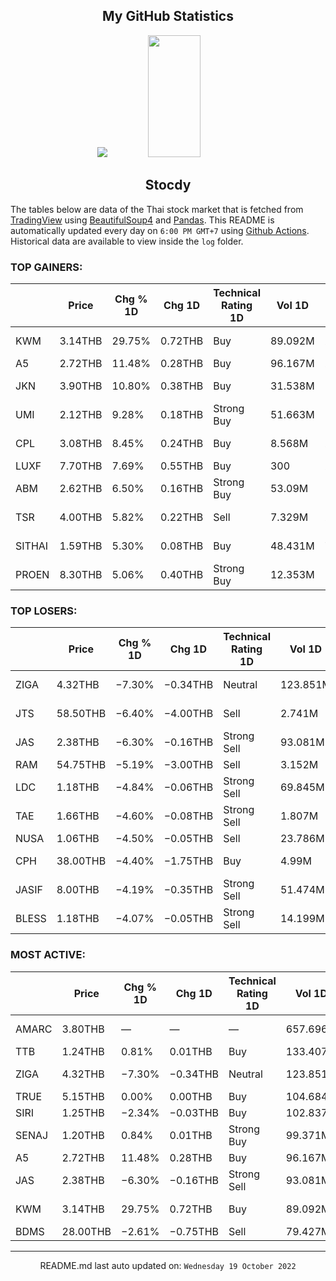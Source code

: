 <div align="center">

## My GitHub Statistics
<img src="https://github-readme-streak-stats.herokuapp.com/?user=nopnopwei&theme=black-ice&hide_border=true&stroke=0000&background=0D1117&ring=FFE573&fire=FF8623&currStreakLabel=FF8623" />
<img width="41%" height="195px" src="https://github-readme-stats.vercel.app/api/top-langs/?username=nopnopwei&layout=compact&hide_border=true&title_color=FEE473&text_color=FFFFFF&bg_color=0d1117" />
    
## Stocdy
<div align="left">

The tables below are data of the Thai stock market that is fetched from [TradingView](https://www.tradingview.com/markets/stocks-thailand/market-movers-all-stocks/) using [BeautifulSoup4](https://www.crummy.com/software/BeautifulSoup/bs4/doc/) and [Pandas](https://pandas.pydata.org). This README is automatically updated every day on `6:00 PM GMT+7` using [Github Actions](https://www.tradingview.com/markets/stocks-thailand/market-movers-all-stocks/). Historical data are available to view inside the `log` folder.
### TOP GAINERS:
|        | Price   | Chg % 1D   | Chg 1D   | Technical Rating 1D   | Vol 1D   | Volume * Price 1D   | Market cap   |   P/E (TTM) | EPS (TTM)   | Sector                 | Sector Chg % 1D   |
|--------|---------|------------|----------|-----------------------|----------|---------------------|--------------|-------------|-------------|------------------------|-------------------|
| KWM    | 3.14THB | 29.75%     | 0.72THB  | Buy                   | 89.092M  | 279.749M            | 1.145BTHB    |       20.6  | 0.13THB     | Producer Manufacturing | +0.33%            |
| A5     | 2.72THB | 11.48%     | 0.28THB  | Buy                   | 96.167M  | 261.574M            | 2.951BTHB    |       26.24 | 0.09THB     | Finance                | +0.40%            |
| JKN    | 3.90THB | 10.80%     | 0.38THB  | Buy                   | 31.538M  | 122.999M            | 2.267BTHB    |       25.69 | 0.18THB     | Consumer Services      | +0.41%            |
| UMI    | 2.12THB | 9.28%      | 0.18THB  | Strong Buy            | 51.663M  | 109.526M            | 1.623BTHB    |       16.83 | 0.12THB     | Producer Manufacturing | +0.33%            |
| CPL    | 3.08THB | 8.45%      | 0.24THB  | Buy                   | 8.568M   | 26.39M              | 1.249BTHB    |       66.36 | 0.04THB     | Process Industries     | +0.46%            |
| LUXF   | 7.70THB | 7.69%      | 0.55THB  | Buy                   | 300      | 2.31K               | 1.405BTHB    |        6.6  | 1.08THB     | Finance                | +0.40%            |
| ABM    | 2.62THB | 6.50%      | 0.16THB  | Strong Buy            | 53.09M   | 139.096M            | 984MTHB      |       27.33 | 0.09THB     | Process Industries     | +0.46%            |
| TSR    | 4.00THB | 5.82%      | 0.22THB  | Sell                  | 7.329M   | 29.316M             | 2.068BTHB    |       81.29 | 0.05THB     | Producer Manufacturing | +0.33%            |
| SITHAI | 1.59THB | 5.30%      | 0.08THB  | Buy                   | 48.431M  | 77.005M             | 4.092BTHB    |       15.76 | 0.10THB     | Producer Manufacturing | +0.33%            |
| PROEN  | 8.30THB | 5.06%      | 0.40THB  | Strong Buy            | 12.353M  | 102.528M            | 2.496BTHB    |       65.78 | 0.12THB     | Technology Services    | −2.08%            |
### TOP LOSERS:
|       | Price    | Chg % 1D   | Chg 1D   | Technical Rating 1D   | Vol 1D   | Volume * Price 1D   | Market cap   | P/E (TTM)   | EPS (TTM)   | Sector                | Sector Chg % 1D   |
|-------|----------|------------|----------|-----------------------|----------|---------------------|--------------|-------------|-------------|-----------------------|-------------------|
| ZIGA  | 4.32THB  | −7.30%     | −0.34THB | Neutral               | 123.851M | 535.037M            | 3.239BTHB    | 28.35       | 0.21THB     | Non-Energy Minerals   | +0.04%            |
| JTS   | 58.50THB | −6.40%     | −4.00THB | Sell                  | 2.741M   | 160.358M            | 44.154BTHB   | 145.05      | 0.43THB     | Technology Services   | −2.08%            |
| JAS   | 2.38THB  | −6.30%     | −0.16THB | Strong Sell           | 93.081M  | 221.532M            | 21.826BTHB   | —           | −0.05THB    | Communications        | +0.26%            |
| RAM   | 54.75THB | −5.19%     | −3.00THB | Sell                  | 3.152M   | 172.568M            | 69.3BTHB     | 21.53       | 2.68THB     | Health Services       | −2.16%            |
| LDC   | 1.18THB  | −4.84%     | −0.06THB | Strong Sell           | 69.845M  | 82.417M             | 744MTHB      | 31.79       | 0.04THB     | Health Services       | −2.16%            |
| TAE   | 1.66THB  | −4.60%     | −0.08THB | Strong Sell           | 1.807M   | 3M                  | 1.74BTHB     | —           | −0.12THB    | Process Industries    | +0.46%            |
| NUSA  | 1.06THB  | −4.50%     | −0.05THB | Sell                  | 23.786M  | 25.214M             | 12.922BTHB   | —           | −0.06THB    | Finance               | +0.40%            |
| CPH   | 38.00THB | −4.40%     | −1.75THB | Buy                   | 4.99M    | 189.621M            | 1.59BTHB     | 7.96        | 5.00THB     | Consumer Non-Durables | +0.11%            |
| JASIF | 8.00THB  | −4.19%     | −0.35THB | Strong Sell           | 51.474M  | 411.793M            | 66.8BTHB     | 9.27        | 0.90THB     | Miscellaneous         | −0.47%            |
| BLESS | 1.18THB  | −4.07%     | −0.05THB | Strong Sell           | 14.199M  | 16.754M             | 984MTHB      | 14.64       | 0.08THB     | Finance               | +0.40%            |
### MOST ACTIVE:
|       | Price    | Chg % 1D   | Chg 1D   | Technical Rating 1D   | Vol 1D   | Volume * Price 1D   | Market cap   | P/E (TTM)   | EPS (TTM)   | Sector                 | Sector Chg % 1D   |
|-------|----------|------------|----------|-----------------------|----------|---------------------|--------------|-------------|-------------|------------------------|-------------------|
| AMARC | 3.80THB  | —          | —        | —                     | 657.696M | 2.499B              | —            | —           | —           | Commercial Services    | −0.02%            |
| TTB   | 1.24THB  | 0.81%      | 0.01THB  | Buy                   | 133.407M | 165.425M            | 118.846BTHB  | 10.12       | 0.12THB     | Finance                | +0.40%            |
| ZIGA  | 4.32THB  | −7.30%     | −0.34THB | Neutral               | 123.851M | 535.037M            | 3.239BTHB    | 28.35       | 0.21THB     | Non-Energy Minerals    | +0.04%            |
| TRUE  | 5.15THB  | 0.00%      | 0.00THB  | Buy                   | 104.684M | 539.122M            | 171.723BTHB  | —           | −0.09THB    | Communications         | +0.26%            |
| SIRI  | 1.25THB  | −2.34%     | −0.03THB | Buy                   | 102.837M | 128.546M            | 19.054BTHB   | 10.42       | 0.13THB     | Finance                | +0.40%            |
| SENAJ | 1.20THB  | 0.84%      | 0.01THB  | Strong Buy            | 99.371M  | 119.245M            | 4.998BTHB    | —           | −0.09THB    | Finance                | +0.40%            |
| A5    | 2.72THB  | 11.48%     | 0.28THB  | Buy                   | 96.167M  | 261.574M            | 2.951BTHB    | 26.24       | 0.09THB     | Finance                | +0.40%            |
| JAS   | 2.38THB  | −6.30%     | −0.16THB | Strong Sell           | 93.081M  | 221.532M            | 21.826BTHB   | —           | −0.05THB    | Communications         | +0.26%            |
| KWM   | 3.14THB  | 29.75%     | 0.72THB  | Buy                   | 89.092M  | 279.749M            | 1.145BTHB    | 20.60       | 0.13THB     | Producer Manufacturing | +0.33%            |
| BDMS  | 28.00THB | −2.61%     | −0.75THB | Sell                  | 79.427M  | 2.224B              | 456.895BTHB  | 40.60       | 0.71THB     | Health Services        | −2.16%            |
<hr>
<div align="center">

README.md last auto updated on: `Wednesday 19 October 2022`
<br>
</div>
    